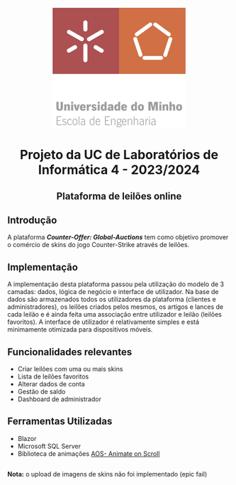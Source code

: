 <p align="center">
  <img src="https://github.com/Duarte0903/IA_UMinho/blob/main/EEUMLOGO.png"/>
</p>

<h1 align="center">Projeto da UC de Laboratórios de Informática 4 - 2023/2024</h1>
<h2 align="center">Plataforma de leilões online</h2>

## Introdução

A plataforma ***Counter-Offer: Global-Auctions*** tem como objetivo promover o comércio de skins do jogo Counter-Strike através de leilões.

## Implementação

A implementação desta plataforma passou pela utilização do modelo de 3 camadas: dados, lógica de negócio e interface de utilizador. Na base de dados são armazenados todos os utilizadores da plataforma (clientes e administradores), os leilões criados pelos mesmos, os artigos e lances de cada leilão e é ainda feita uma associação entre utilizador e leilão (leilões favoritos). A interface de utilizador é relativamente simples e está minimamente otimizada para dispositivos móveis.

## Funcionalidades relevantes

- Criar leilões com uma ou mais skins
- Lista de leilões favoritos
- Alterar dados de conta
- Gestão de saldo
- Dashboard de administrador

## Ferramentas Utilizadas

- Blazor
- Microsoft SQL Server
- Biblioteca de animações [AOS- Animate on Scroll](https://github.com/michalsnik/aos/tree/v2)

##

**Nota:** o upload de imagens de skins não foi implementado (epic fail)

